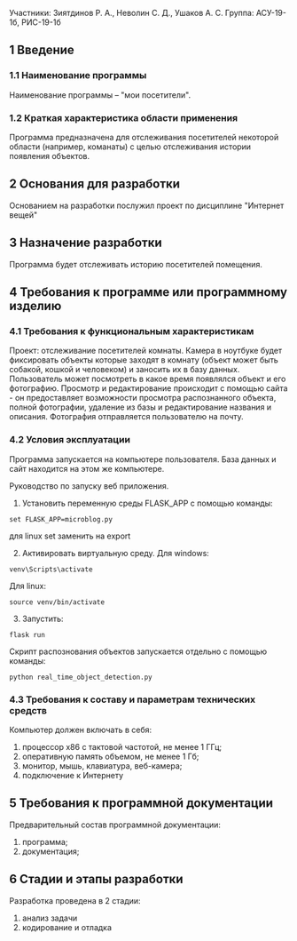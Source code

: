 Участники: Зиятдинов Р. А., Неволин С. Д., Ушаков А. С.
Группа: АСУ-19-1б, РИС-19-1б

## 1 Введение
### 1.1 Наименование программы
Наименование программы – "мои посетители".

### 1.2 Краткая характеристика области применения
Программа предназначена для отслеживания посетителей некоторой области (например, команаты) с целью отслеживания истории появления объектов.

## 2 Основания для разработки
Основанием на разработки послужил проект по дисциплине "Интернет вещей"

## 3 Назначение разработки
Программа будет отслеживать историю посетителей помещения.

## 4 Требования к программе или программному изделию
### 4.1 Требования к функциональным характеристикам
Проект: отслеживание посетителей комнаты. 
Камера в ноутбуке будет фиксировать объекты которые заходят в комнату (объект может быть собакой, кошкой и человеком) и заносить их в базу данных. Пользователь может посмотреть в какое время появлялся объект и его фотографию.
Просмотр и редактирование происходит с помощью сайта - он предоставляет возможности просмотра распознанного объекта, полной фотографии, удаление из базы и редактирование названия и описания. Фотография отправляется пользователю на почту.

### 4.2 Условия эксплуатации
Программа запускается на компьютере пользователя. База данных и сайт находится на этом же компьютере.

Руководство по запуску веб приложения.

1. Установить переменную среды FLASK_APP с помощью команды: 
```
set FLASK_APP=microblog.py
```
для linux set заменить на export

2. Активировать виртуальную среду. 
Для windows: 
```
venv\Scripts\activate
```
Для linux: 
```
source venv/bin/activate
```
3. Запустить: 
```
flask run
```

Скрипт распознования объектов запускается отдельно с помощью команды:
```
python real_time_object_detection.py
```

### 4.3 Требования к составу и параметрам технических средств
Компьютер должен включать в себя:
1. процессор x86 с тактовой частотой, не менее 1 ГГц;
2. оперативную память объемом, не менее 1 Гб;
3. монитор, мышь, клавиатура, веб-камера;
4. подключение к Интернету

## 5 Требования к программной документации
Предварительный состав программной документации:
1. программа;
2. документация;

## 6 Стадии и этапы разработки
Разработка проведена в 2 стадии:
1. анализ задачи
2. кодирование и отладка

